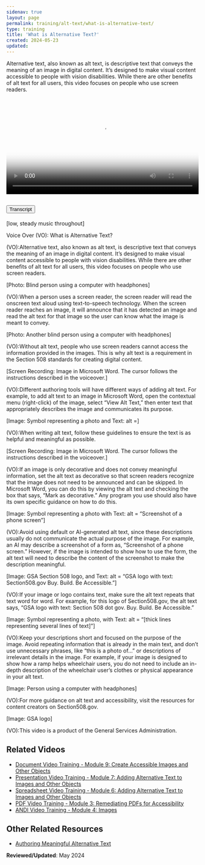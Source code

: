 ```yaml
---
sidenav: true
layout: page
permalink: training/alt-text/what-is-alternative-text/
type: training
title: 'What is Alternative Text?'
created: 2024-05-23
updated:
---
```

Alternative text, also known as alt text, is descriptive text that conveys the meaning of an image in digital content. It’s designed to make visual content accessible to people with vision disabilities. While there are other benefits of alt text for all users, this video focuses on people who use screen readers.

<video controls="controls" poster="https://assets.section508.gov/files/videos/what-is-alternative-text-poster.jpg" data-vscid="3qesx4ovd" style="width:100%" class="border-base radius-lg border-0px"><source src="https://assets.section508.gov/files/videos/what-is-alternative-text-oc.mp4" type="video/mp4" /></video>

<div class="usa-accordion usa-accordion--bordered">
  <h2 class="usa-accordion__heading">
    <button
      type="button"
      class="usa-accordion__button"
      aria-expanded="false"
      aria-controls="a1"
    >
      Transcript
    </button>
  </h2>
  <div id="a1" class="usa-accordion__content usa-prose">
    <p>[low, steady music throughout]</p>
    <p>Voice Over (VO): What is Alternative Text?</p>
    <p>(VO):Alternative text, also known as alt text, is descriptive text that conveys the meaning of an image in digital content. It’s designed to make visual content accessible to people with vision disabilities. While there are other benefits of alt text for all users, this video focuses on people who use screen readers.</p>
    <p>[Photo: Blind person using a computer with headphones]</p>
    <p>(VO):When a person uses a screen reader, the screen reader will read the onscreen text aloud using text-to-speech technology. When the screen reader reaches an image, it will announce that it has detected an image and read the alt text for that image so the user can know what the image is meant to convey.</p>
    <p>[Photo: Another blind person using a computer with headphones]</p>
    <p>(VO):Without alt text, people who use screen readers cannot access the information provided in the images. This is why alt text is a requirement in the Section 508 standards for creating digital content.</p>
    <p>[Screen Recording: Image in Microsoft Word. The cursor follows the instructions described in the voiceover.]</p>
    <p>(VO):Different authoring tools will have different ways of adding alt text. For example, to add alt text to an image in Microsoft Word, open the contextual menu (right-click) of the image, select “View Alt Text,” then enter text that appropriately describes the image and communicates its purpose.</p>
    <p>[Image: Symbol representing a photo and Text: alt =]</p>
    <p>(VO):When writing alt text, follow these guidelines to ensure the text is as helpful and meaningful as possible.</p>
    <p>[Screen Recording: Image in Microsoft Word. The cursor follows the instructions described in the voiceover.]</p>
    <p>(VO):If an image is only decorative and does not convey meaningful information, set the alt text as decorative so that screen readers recognize that the image does not need to be announced and can be skipped. In Microsoft Word, you can do this by viewing the alt text and checking the box that says, “Mark as decorative.” Any program you use should also have its own specific guidance on how to do this.</p>
    <p>[Image: Symbol representing a photo with Text: alt = “Screenshot of a phone screen”]</p>
    <p>(VO):Avoid using default or AI-generated alt text, since these descriptions usually do not communicate the actual purpose of the image. For example, an AI may describe a screenshot of a form as, “Screenshot of a phone screen.” However, if the image is intended to show how to use the form, the alt text will need to describe the content of the screenshot to make the description meaningful.</p>
    <p>[Image: GSA Section 508 logo, and Text: alt = “GSA logo with text: Section508.gov Buy. Build. Be Accessible.”]</p>
    <p>(VO):If your image or logo contains text, make sure the alt text repeats that text word for word. For example, for this logo of Section508.gov, the alt text says, “GSA logo with text: Section 508 dot gov. Buy. Build. Be Accessible.”</p>
    <p>[Image: Symbol representing a photo, with Text: alt = “[thick lines representing several lines of text]”]</p>
    <p>(VO):Keep your descriptions short and focused on the purpose of the image. Avoid repeating information that is already in the main text, and don’t use unnecessary phrases, like “this is a photo of…” or descriptions of irrelevant details in the image. For example, if your image is designed to show how a ramp helps wheelchair users, you do not need to include an in-depth description of the wheelchair user’s clothes or physical appearance in your alt text.</p>
    <p>[Image: Person using a computer with headphones]</p>
    <p>(VO):For more guidance on alt text and accessibility, visit the resources for content creators on Section508.gov.</p>
    <p>[Image: GSA logo]</p>
    <p>(VO):This video is a product of the General Services Administration.</p>
  </div>
</div>

## Related Videos
* [Document Video Training - Module 9: Create Accessible Images and Other Objects]({{site.baseurl}}/training/documents/aed-cop-docx09/)
* [Presentation Video Training - Module 7: Adding Alternative Text to Images and Other Objects ]({{site.baseurl}}/training/presentations/aed-cop-pptx07/)
* [Spreadsheet Video Training - Module 6: Adding Alternative Text to Images and Other Objects]({{site.baseurl}}/training/spreadsheets/aed-cop-xlsx06/)
* [PDF Video Training - Module 3: Remediating PDFs for Accessibility]({{site.baseurl}}/training/pdfs/aed-cop-pdf03/)
* [ANDI Video Training - Module 4: Images]({{site.baseurl}}/training/web-software/andi-training-videos/images/)

## Other Related Resources
* [Authoring Meaningful Alternative Text]({{site.baseurl}}/create/alternative-text/)

**Reviewed/Updated**: May 2024